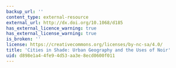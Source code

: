 ```yaml
---
backup_url: ''
content_type: external-resource
external_url: http://dx.doi.org/10.1068/d185
has_external_licence_warning: true
has_external_license_warning: true
is_broken: ''
license: https://creativecommons.org/licenses/by-nc-sa/4.0/
title: 'Cities in Shade: Urban Geography and the Uses of Noir'
uid: d898e1a4-4fe9-4d53-aa3e-8ecd0600f011
---
```

